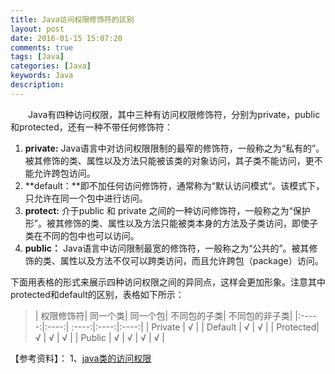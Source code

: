 ```yaml
---
title: Java访问权限修饰符的区别
layout: post
date: 2016-01-15 15:07:20
comments: true
tags: [Java]
categories: [Java]
keywords: Java
description: 
---
```



　　Java有四种访问权限，其中三种有访问权限修饰符，分别为private，public和protected，还有一种不带任何修饰符：

 1. **private:** Java语言中对访问权限限制的最窄的修饰符，一般称之为“私有的”。被其修饰的类、属性以及方法只能被该类的对象访问，其子类不能访问，更不能允许跨包访问。
 2. **default：**即不加任何访问修饰符，通常称为“默认访问模式“。该模式下，只允许在同一个包中进行访问。
 3. **protect:** 介于public 和 private 之间的一种访问修饰符，一般称之为“保护形”。被其修饰的类、属性以及方法只能被类本身的方法及子类访问，即使子类在不同的包中也可以访问。
 4. **public：** Java语言中访问限制最宽的修饰符，一般称之为“公共的”。被其修饰的类、属性以及方法不仅可以跨类访问，而且允许跨包（package）访问。


<!--more-->


下面用表格的形式来展示四种访问权限之间的异同点，这样会更加形象。注意其中protected和default的区别，表格如下所示：

> | 权限修饰符| 同一个类| 同一个包| 不同包的子类| 不同包的非子类|
|:-----:|:----:| :----:|:----:|:----:|
| Private   | √    | 
| Default    | √    |  √   | 
| Protected| √    |   √  |  √  |
| Public    | √   |   √  |  √  |  √  |


【参考资料】：
1、[java类的访问权限](http://www.cnblogs.com/xwdreamer/archive/2012/04/06/2434483.html)